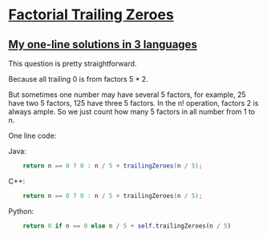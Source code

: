 # [Factorial Trailing Zeroes](https://leetcode.com/explore/interview/card/top-interview-questions-medium/113/math/816/)

## [My one-line solutions in 3 languages](https://leetcode.com/explore/interview/card/top-interview-questions-medium/113/math/816/discuss/52371/My-one-line-solutions-in-3-languages)
This question is pretty straightforward.

Because all trailing 0 is from factors 5 * 2.

But sometimes one number may have several 5 factors, for example, 25 have two 5 factors, 125 have three 5 factors. In the n! operation, factors 2 is always ample. So we just count how many 5 factors in all number from 1 to n.

One line code:

Java:

```java
    return n == 0 ? 0 : n / 5 + trailingZeroes(n / 5);
```
C++:
```cpp
    return n == 0 ? 0 : n / 5 + trailingZeroes(n / 5);
```
Python:
```python
    return 0 if n == 0 else n / 5 + self.trailingZeroes(n / 5)
```